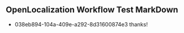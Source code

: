 ## OpenLocalization Workflow Test MarkDown
* 038eb894-104a-409e-a292-8d31600874e3 thanks!

<!--HONumber=Aug16_HO4-->


